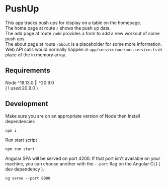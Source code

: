 # PushUp

This app tracks push ups for display on a table on the homepage.  
The home page at route `/` shows the push up data.  
The add page at route `/add` provides a form to add a new workout of some push ups.  
The about page at route `/about` is a placeholder for some more information.  
Web API calls would normally happen in `app/service/workout.service.ts` in place of the in memory array.

## Requirements

Node ^18.13.0 || ^20.9.0  
( I used 20.9.0 )

## Development

Make sure you are on an appropriate version of Node then Install dependencies
```
npm i
```
Run start script
```
npm run start
```
Angular SPA will be served on port 4200. If that port isn't available on your machine, you can choose another with the `--port` flag on the Angular CLI ( dev dependency ).
```
ng serve --port 8080
```